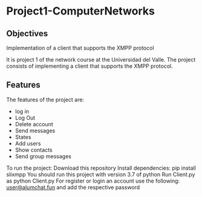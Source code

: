 # Project1-ComputerNetworks

## Objectives

Implementation of a client that supports the XMPP protocol

It is project 1 of the network course at the Universidad del Valle. The project consists of implementing a client that supports the XMPP protocol.

## Features

The features of the project are:

* log in 
* Log Out 
* Delete account 
* Send messages
* States
* Add users
* Show contacts
* Send group messages

To run the project:
Download this repository
Install dependencies: pip install slixmpp
You should run this project with version 3.7 of python 
Run Client.py as python Client.py
For register or login an account use the following: user@alumchat.fun and add the respective password
